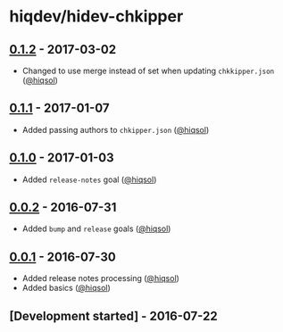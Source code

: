 # hiqdev/hidev-chkipper

## [0.1.2] - 2017-03-02

- Changed to use merge instead of set when updating `chkkipper.json` ([@hiqsol])

## [0.1.1] - 2017-01-07

- Added passing authors to `chkipper.json` ([@hiqsol])

## [0.1.0] - 2017-01-03

- Added `release-notes` goal ([@hiqsol])

## [0.0.2] - 2016-07-31

- Added `bump` and `release` goals ([@hiqsol])

## [0.0.1] - 2016-07-30

- Added release notes processing ([@hiqsol])
- Added basics ([@hiqsol])

## [Development started] - 2016-07-22

[@SilverFire]: https://github.com/SilverFire
[silverfire@hiqdev.com]: https://github.com/SilverFire
[@tafid]: https://github.com/tafid
[tafid@hiqdev.com]: https://github.com/tafid
[@BladeRoot]: https://github.com/BladeRoot
[bladeroot@hiqdev.com]: https://github.com/BladeRoot
[@hiqsol]: https://github.com/hiqsol
[sol@hiqdev.com]: https://github.com/hiqsol
[Under development]: https://github.com/hiqdev/hidev-chkipper/compare/0.1.1...HEAD
[0.0.2]: https://github.com/hiqdev/hidev-chkipper/compare/0.0.1...0.0.2
[0.0.1]: https://github.com/hiqdev/hidev-chkipper/releases/tag/0.0.1
[0.1.0]: https://github.com/hiqdev/hidev-chkipper/compare/0.0.2...0.1.0
[0.1.1]: https://github.com/hiqdev/hidev-chkipper/compare/0.1.0...0.1.1
[0.1.2]: https://github.com/hiqdev/hidev-chkipper/compare/0.1.1...0.1.2

